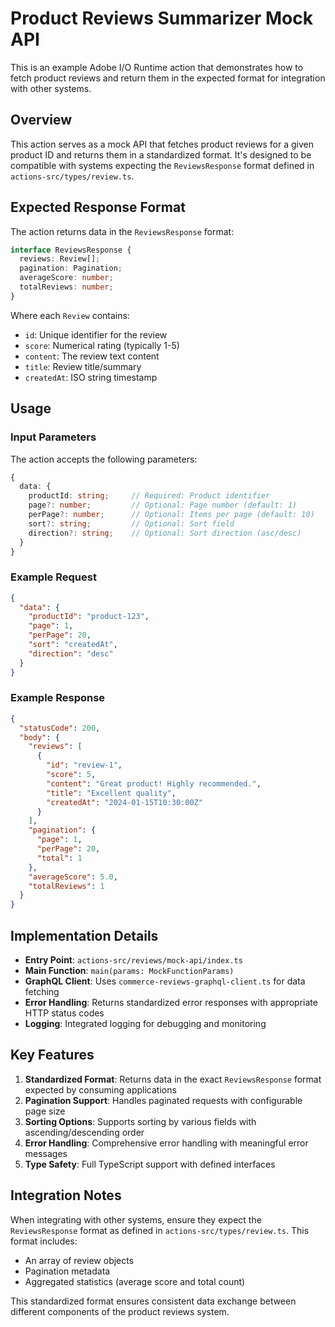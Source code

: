 # Product Reviews Summarizer Mock API

This is an example Adobe I/O Runtime action that demonstrates how to fetch product reviews and return them in the expected format for integration with other systems.

## Overview

This action serves as a mock API that fetches product reviews for a given product ID and returns them in a standardized format. It's designed to be compatible with systems expecting the `ReviewsResponse` format defined in `actions-src/types/review.ts`.

## Expected Response Format

The action returns data in the `ReviewsResponse` format:

```typescript
interface ReviewsResponse {
  reviews: Review[];
  pagination: Pagination;
  averageScore: number;
  totalReviews: number;
}
```

Where each `Review` contains:

- `id`: Unique identifier for the review
- `score`: Numerical rating (typically 1-5)
- `content`: The review text content
- `title`: Review title/summary
- `createdAt`: ISO string timestamp

## Usage

### Input Parameters

The action accepts the following parameters:

```typescript
{
  data: {
    productId: string;     // Required: Product identifier
    page?: number;         // Optional: Page number (default: 1)
    perPage?: number;      // Optional: Items per page (default: 10)
    sort?: string;         // Optional: Sort field
    direction?: string;    // Optional: Sort direction (asc/desc)
  }
}
```

### Example Request

```json
{
  "data": {
    "productId": "product-123",
    "page": 1,
    "perPage": 20,
    "sort": "createdAt",
    "direction": "desc"
  }
}
```

### Example Response

```json
{
  "statusCode": 200,
  "body": {
    "reviews": [
      {
        "id": "review-1",
        "score": 5,
        "content": "Great product! Highly recommended.",
        "title": "Excellent quality",
        "createdAt": "2024-01-15T10:30:00Z"
      }
    ],
    "pagination": {
      "page": 1,
      "perPage": 20,
      "total": 1
    },
    "averageScore": 5.0,
    "totalReviews": 1
  }
}
```

## Implementation Details

- **Entry Point**: `actions-src/reviews/mock-api/index.ts`
- **Main Function**: `main(params: MockFunctionParams)`
- **GraphQL Client**: Uses `commerce-reviews-graphql-client.ts` for data fetching
- **Error Handling**: Returns standardized error responses with appropriate HTTP status codes
- **Logging**: Integrated logging for debugging and monitoring

## Key Features

1. **Standardized Format**: Returns data in the exact `ReviewsResponse` format expected by consuming applications
2. **Pagination Support**: Handles paginated requests with configurable page size
3. **Sorting Options**: Supports sorting by various fields with ascending/descending order
4. **Error Handling**: Comprehensive error handling with meaningful error messages
5. **Type Safety**: Full TypeScript support with defined interfaces

## Integration Notes

When integrating with other systems, ensure they expect the `ReviewsResponse` format as defined in `actions-src/types/review.ts`. This format includes:

- An array of review objects
- Pagination metadata
- Aggregated statistics (average score and total count)

This standardized format ensures consistent data exchange between different components of the product reviews system.

